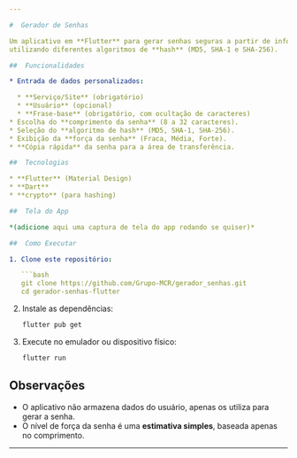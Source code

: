 ```yaml
---

#  Gerador de Senhas

Um aplicativo em **Flutter** para gerar senhas seguras a partir de informações personalizadas, 
utilizando diferentes algoritmos de **hash** (MD5, SHA-1 e SHA-256).

##  Funcionalidades

* Entrada de dados personalizados:

  * **Serviço/Site** (obrigatório)
  * **Usuário** (opcional)
  * **Frase-base** (obrigatório, com ocultação de caracteres)
* Escolha do **comprimento da senha** (8 a 32 caracteres).
* Seleção do **algoritmo de hash** (MD5, SHA-1, SHA-256).
* Exibição da **força da senha** (Fraca, Média, Forte).
* **Cópia rápida** da senha para a área de transferência.

##  Tecnologias

* **Flutter** (Material Design)
* **Dart**
* **crypto** (para hashing)

##  Tela do App

*(adicione aqui uma captura de tela do app rodando se quiser)*

##  Como Executar

1. Clone este repositório:

   ```bash
   git clone https://github.com/Grupo-MCR/gerador_senhas.git
   cd gerador-senhas-flutter
   ```

2. Instale as dependências:

   ```bash
   flutter pub get
   ```

3. Execute no emulador ou dispositivo físico:

   ```bash
   flutter run
   ```

##  Observações

* O aplicativo não armazena dados do usuário, apenas os utiliza para gerar a senha.
* O nível de força da senha é uma **estimativa simples**, baseada apenas no comprimento.

---
```

